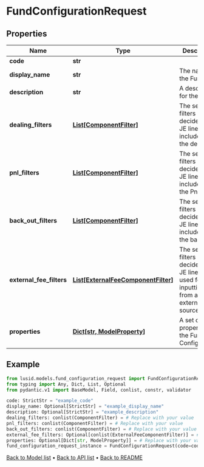 # FundConfigurationRequest

## Properties
Name | Type | Description | Notes
------------ | ------------- | ------------- | -------------
**code** | **str** |  | 
**display_name** | **str** | The name of the Fund. | [optional] 
**description** | **str** | A description for the Fund. | [optional] 
**dealing_filters** | [**List[ComponentFilter]**](ComponentFilter.md) | The set of filters used to decide which JE lines are included in the dealing. | 
**pnl_filters** | [**List[ComponentFilter]**](ComponentFilter.md) | The set of filters used to decide which JE lines are included in the PnL. | 
**back_out_filters** | [**List[ComponentFilter]**](ComponentFilter.md) | The set of filters used to decide which JE lines are included in the back outs. | 
**external_fee_filters** | [**List[ExternalFeeComponentFilter]**](ExternalFeeComponentFilter.md) | The set of filters used to decide which JE lines are used for inputting fees from an external source. | [optional] 
**properties** | [**Dict[str, ModelProperty]**](ModelProperty.md) | A set of properties for the Fund Configuration. | [optional] 
## Example

```python
from lusid.models.fund_configuration_request import FundConfigurationRequest
from typing import Any, Dict, List, Optional
from pydantic.v1 import BaseModel, Field, conlist, constr, validator

code: StrictStr = "example_code"
display_name: Optional[StrictStr] = "example_display_name"
description: Optional[StrictStr] = "example_description"
dealing_filters: conlist(ComponentFilter) = # Replace with your value
pnl_filters: conlist(ComponentFilter) = # Replace with your value
back_out_filters: conlist(ComponentFilter) = # Replace with your value
external_fee_filters: Optional[conlist(ExternalFeeComponentFilter)] = # Replace with your value
properties: Optional[Dict[str, ModelProperty]] = # Replace with your value
fund_configuration_request_instance = FundConfigurationRequest(code=code, display_name=display_name, description=description, dealing_filters=dealing_filters, pnl_filters=pnl_filters, back_out_filters=back_out_filters, external_fee_filters=external_fee_filters, properties=properties)

```

[Back to Model list](../README.md#documentation-for-models) &#8226; [Back to API list](../README.md#documentation-for-api-endpoints) &#8226; [Back to README](../README.md)

